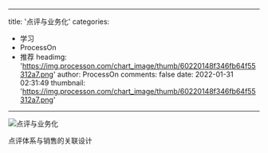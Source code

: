
---
title: '点评与业务化'
categories: 
 - 学习
 - ProcessOn
 - 推荐
headimg: 'https://img.processon.com/chart_image/thumb/60220148f346fb64f55312a7.png'
author: ProcessOn
comments: false
date: 2022-01-31 02:31:49
thumbnail: 'https://img.processon.com/chart_image/thumb/60220148f346fb64f55312a7.png'
---

<div>   
<img class="thumb" alt="点评与业务化" src="https://img.processon.com/chart_image/thumb/60220148f346fb64f55312a7.png" referrerpolicy="no-referrer">
<p>点评体系与销售的关联设计</p>  
</div>
            